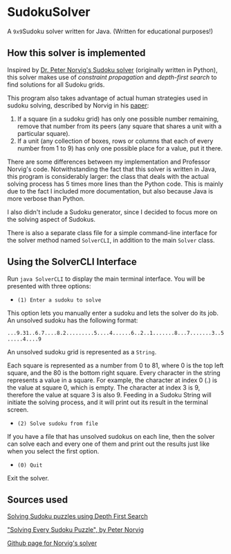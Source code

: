 # SudokuSolver

A ```9x9```Sudoku solver written for Java. (Written for educational purposes!)

## How this solver is implemented
Inspired by [Dr. Peter Norvig's Sudoku solver](https://github.com/norvig/pytudes/blob/master/py/sudoku.py) (originally written in Python), this solver makes use of *constraint propagation* and *depth-first search* to find solutions for all Sudoku grids.

This program also takes advantage of actual human strategies used in sudoku solving, described by Norvig in his [paper](http://norvig.com/sudoku.html):

1. If a square (in a sudoku grid) has only one possible number remaining, remove that number from its peers (any square that shares a unit with a particular square).
2. If a unit (any collection of boxes, rows or columns that each of every number from 1 to 9) has only one possible place for a value, put it there.

There are some differences between my implementation and Professor Norvig's code. Notwithstanding the fact that this solver is written in Java, this program is considerably larger: the class that deals with the actual solving process has 5 times more lines than the Python code. This is mainly due to the fact I included more documentation, but also because Java is more verbose than Python.

I also didn't include a Sudoku generator, since I decided to focus more on the solving aspect of Sudokus. 

There is also a separate class file for a simple command-line interface for the solver method named ```SolverCLI```, in addition to the main ```Solver``` class.

## Using the SolverCLI Interface
Run ```java SolverCLI``` to display the main terminal interface. You will be presented with three options:

* ```(1) Enter a sudoku to solve```

This option lets you manually enter a sudoku and lets the solver do its job. An unsolved sudoku has the following format:

```...9.31..6.7....8.2.........5....4......6..2..1.......8...7.......3..5.....4....9```

An unsolved sudoku grid is represented as a ```String```.

Each square is represented as a number from 0 to 81, where 0 is the top left square, and the 80 is the bottom right square. Every character in the string represents a value in a square. For example, the character at index 0 (.) is the value at square 0, which is empty. The character at index 3 is 9, therefore the value at square 3 is also 9. Feeding in a Sudoku String will initiate the solving process, and it will print out its result in the terminal screen.

* ```(2) Solve sudoku from file```

If you have a file that has unsolved sudokus on each line, then the solver can solve each and every one of them and print out the results just like when you select the first option.

* ```(0) Quit```

Exit the solver.

## Sources used
[Solving Sudoku puzzles using Depth First Search](http://logicalgenetics.com/solving-sudoku-puzzles-using-depth-first-search/)

["Solving Every Sudoku Puzzle", by Peter Norvig](http://norvig.com/sudoku.html)

[Github page for Norvig's solver](https://github.com/norvig/pytudes/blob/master/py/sudoku.py)
